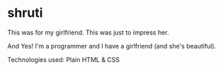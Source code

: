# shruti
This was for my girlfriend.
This was just to impress her.

And Yes! I'm a programmer and I have a girlfriend (and she's beautiful).

Technologies used: Plain HTML & CSS
